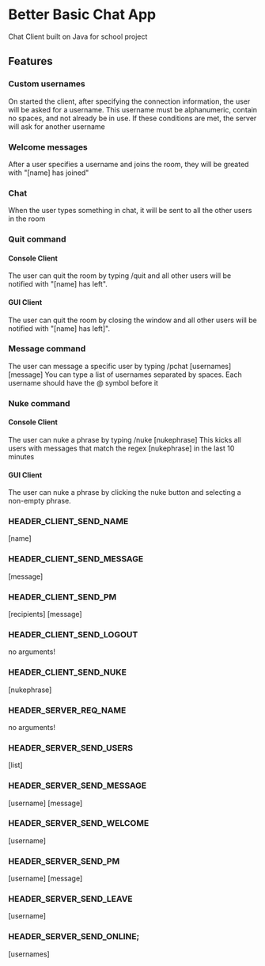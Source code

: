 # Better Basic Chat App
Chat Client built on Java for school project
## Features
### Custom usernames
On started the client, after specifying the connection information, the user will be asked for a username. This username must be alphanumeric, contain no spaces, and not already be in use. If these conditions are met, the server will ask for another username
### Welcome messages
After a user specifies a username and joins the room, they will be greated with "[name] has joined"
### Chat
When the user types something in chat, it will be sent to all the other users in the room
### Quit command
#### Console Client
The user can quit the room by typing /quit and all other users will be notified with "[name] has left". 
#### GUI Client
The user can quit the room by closing the window and all other users will be notified with "[name] has left]".
### Message command
The user can message a specific user by typing /pchat [usernames] [message]
You can type a list of usernames separated by spaces. Each username should have the @ symbol before it
### Nuke command
#### Console Client
The user can nuke a phrase by typing /nuke [nukephrase]
This kicks all users with messages that match the regex [nukephrase] in the last 10 minutes
#### GUI Client
The user can nuke a phrase by clicking the nuke button and selecting a non-empty phrase.

### HEADER_CLIENT_SEND_NAME
[name]
### HEADER_CLIENT_SEND_MESSAGE
[message]
### HEADER_CLIENT_SEND_PM
[recipients] [message]
### HEADER_CLIENT_SEND_LOGOUT
no arguments!
### HEADER_CLIENT_SEND_NUKE
[nukephrase]
### HEADER_SERVER_REQ_NAME
no arguments!
### HEADER_SERVER_SEND_USERS
[list]
### HEADER_SERVER_SEND_MESSAGE
[username] [message]
### HEADER_SERVER_SEND_WELCOME
[username]
### HEADER_SERVER_SEND_PM
[username] [message]
### HEADER_SERVER_SEND_LEAVE
[username]
### HEADER_SERVER_SEND_ONLINE;
[usernames]
